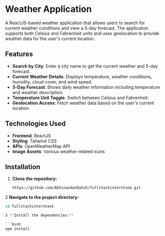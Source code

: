 # Weather Application

A ReactJS-based weather application that allows users to search for current weather conditions and view a 5-day forecast. The application supports both Celsius and Fahrenheit units and uses geolocation to provide weather data for the user's current location.

## Features

- **Search by City**: Enter a city name to get the current weather and 5-day forecast.
- **Current Weather Details**: Displays temperature, weather conditions, humidity, cloud cover, and wind speed.
- **5-Day Forecast**: Shows daily weather information including temperature and weather description.
- **Temperature Unit Toggle**: Switch between Celsius and Fahrenheit.
- **Geolocation Access**: Fetch weather data based on the user's current location.

## Technologies Used

- **Frontend**: ReactJS
- **Styling**: Tailwind CSS
- **APIs**: OpenWeatherMap API
- **Image Assets**: Various weather-related icons

## Installation

1. **Clone the repository:**

   ```bash
   https://github.com/AbhinandanDaksh/fullstackinterntask.git

2 **Navigate to the project directory:**

   ```bash
   cd fullstackinterntask

3 **Install the dependencies:**

   ```bssh
   npm install

   
